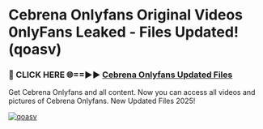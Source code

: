 # Cebrena Onlyfans Original Videos 0nlyFans Leaked - Files Updated! (qoasv)

<h3>🔴 CLICK HERE 🌐==►► <a href="https://tinyurl.com/2m67pmp6" rel="nofollow">Cebrena Onlyfans Updated Files</a></h3>

Get Cebrena Onlyfans and all content. Now you can access all videos and pictures of Cebrena Onlyfans. New Updated Files 2025!

[![qoasv](https://i.imgur.com/H4QAA4z.gif)](https://tinyurl.com/2m67pmp6)